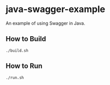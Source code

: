 # java-swagger-example
An example of using Swagger in Java.

## How to Build
`./build.sh`

## How to Run
`./run.sh`
